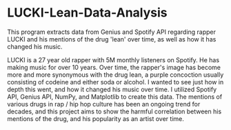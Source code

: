 # LUCKI-Lean-Data-Analysis
This program extracts data from Genius and Spotify API regarding rapper LUCKI and his mentions of the drug 'lean' over time, as well as  how it has changed his music.

LUCKI is a 27 year old rapper with 5M monthly listeners on Spotify. He has making music for over 10 years. Over time, the rapper's image has become more and more synonymous with the drug lean, a purple concoction usually consisting of codeine and either soda or alcohol. I wanted to see just how in depth this went, and how it changed his music over time. I utilized Spotify API, Genius API, NumPy, and Matplotlib to create this data. The mentions of various drugs in rap / hip hop culture has been an ongoing trend for decades, and this project aims to show the harmful correlation between his mentions of the drug, and his popularity as an artist over time.
